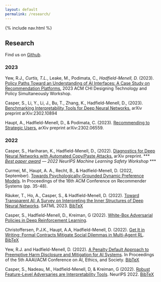 ```yaml
---
layout: default
permalink: /research/
---
```


{% include nav.html %}

## Research

Find us on [Github](https://github.com/Algorithmic-Alignment-Lab).

### 2023

Yew, R.J.*, Curtis, T.L.*, Leake, M., Podimata, C.*, Hadfield-Menell, D.* (2023). [Policy Paths Toward an Understanding of AI Interfaces: A Case Study on Recommendation Platforms.](https://cornell.app.box.com/s/gtqnbjiial0kzcqcr5awqdfz10hv0c92) 2023 ACM CHI Designing Technology and Policy Simultaneously Workshop.

Casper, S., Li, Y., Li, J., Bu, T., Zhang, K., Hadfield-Menell, D., (2023). [Benchmarking Interpretability Tools for Deep Neural Networks.](https://arxiv.org/abs/2302.10894) arXiv preprint arXiv:2302.10894

Haupt, A., Hadfield-Menell, D., & Podimata, C. (2023). [Recommending to Strategic Users.](https://arxiv.org/abs/2302.06559) arXiv preprint arXiv:2302.06559.

### 2022

Casper, S., Hariharan, K., Hadfield-Menell, D., (2022). [Diagnostics for Deep Neural Networks with Automated Copy/Paste Attacks.](https://arxiv.org/abs/2211.10024) arXiv preprint. \*\*\* *[Best paper award](https://neurips2022.mlsafety.org/) — 2022 NeurIPS Machine Learning Safety Workshop* \*\*\*

Curmei, M., Haupt, A. A., Recht, B., & Hadfield-Menell, D. (2022, September). [Towards Psychologically-Grounded Dynamic Preference Models](https://dl.acm.org/doi/abs/10.1145/3523227.3546778). In Proceedings of the 16th ACM Conference on Recommender Systems (pp. 35-48).

Räuker, T., Ho, A., Casper, S., & Hadfield-Menell, D. (2022). [Toward Transparent AI: A Survey on Interpreting the Inner Structures of Deep Neural Networks](https://arxiv.org/abs/2207.13243). SATML 2023. [BibTeX](https://scholar.googleusercontent.com/scholar.bib?q=info:6IDnKqjNOrcJ:scholar.google.com/&output=citation&scisdr=CgUBYGTzEPyMg5PIZuc:AAGBfm0AAAAAYxjOfudLK6ychKhzX_GGjk7JydhRaQBs&scisig=AAGBfm0AAAAAYxjOfpUSteParaaZUb0Baq11kd8bT7oX&scisf=4&ct=citation&cd=-1&hl=en)

Casper, S., Hadfield-Menell, D., Kreiman, G (2022). [White-Box Adversarial Policies in Deep Reinforcement Learning](https://arxiv.org/abs/2209.02167). 

Christoffersen, P.J.K., Haupt, A.A, Hadfield-Menell, D. (2022). [Get It in Writing: Formal Contracts Mitigate Social Dilemmas in Multi-Agent RL](https://arxiv.org/abs/2208.10469). [BibTeX](https://scholar.googleusercontent.com/scholar.bib?q=info:rctroivbpiAJ:scholar.google.com/&output=citation&scisdr=CgUBYGTzEPyMg5PIHNw:AAGBfm0AAAAAYxjOBNz2-vpDhjCI_wJ1FUgMgTwUEa8f&scisig=AAGBfm0AAAAAYxjOBPuUsEPypykSIeu3v7C_ZNMSKwx8&scisf=4&ct=citation&cd=-1&hl=en)

Yew, R.J. and Hadfield-Menell, D. (2022). [A Penalty Default Approach to Preemptive Harm Disclosure and Mitigation for AI Systems](https://dl.acm.org/doi/10.1145/3514094.3534130). In Proceedings of the 5th AAAI/ACM Conference on AI, Ethics, and Society. [BibTeX](https://scholar.googleusercontent.com/scholar.bib?q=info:Zy8cJGbw9QUJ:scholar.google.com/&output=citation&scisdr=CgWTYX5AEPyMg45o47g:AAGBfm0AAAAAYwVu-7hfL7sgjbex8wF3U-g2nDKsY20o&scisig=AAGBfm0AAAAAYwVu-y80HvtCEX2eXNg2NM7Ki7kE-BiC&scisf=4&ct=citation&cd=-1&hl=en)

Casper, S., Nadeau, M., Hadfield-Menell, D, & Kreiman, G (2022). [Robust Feature-Level Adversaries are Interpretability Tools](https://arxiv.org/abs/2110.03605). NeurIPS 2022. [BibTeX](https://dblp.uni-trier.de/rec/journals/corr/abs-2110-03605.html?view=bibtex)   


